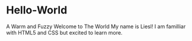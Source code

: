 # Hello-World
A Warm and Fuzzy Welcome to The World
My name is Liesl! I am familliar with HTML5 and CSS but excited to learn more.
